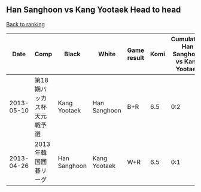 ## Han Sanghoon vs Kang Yootaek Head to head

[Back to ranking](../../index.md)




| **Date** | **Comp** | **Black** | **White** | **Game result** | **Komi** | **Cumulative Han Sanghoon vs Kang Yootaek** | **Han Sanghoon streak** | **Kang Yootaek streak** | 
| --- | --- | --- | --- | --- | --- | --- | --- | --- |
| 2013-05-10 | 第18期バッカス杯天元戦予選 | Kang Yootaek | Han Sanghoon | B+R | 6.5 | 0:2 | 0 | 2 | 
| 2013-04-26 | 2013年韓国囲碁リーグ | Han Sanghoon | Kang Yootaek | W+R | 6.5 | 0:1 | 0 | 1 |




